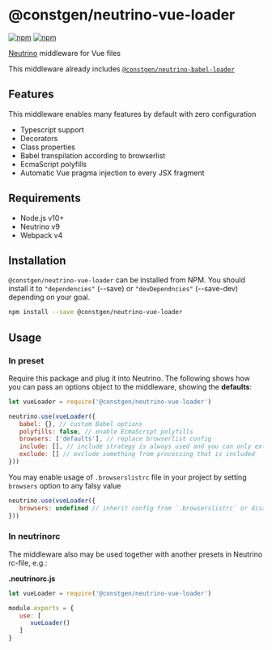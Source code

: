 # @constgen/neutrino-vue-loader

[![npm](https://img.shields.io/npm/v/@constgen/neutrino-vue-loader.svg)](https://www.npmjs.com/package/@constgen/neutrino-vue-loader)
[![npm](https://img.shields.io/npm/dt/@constgen/neutrino-vue-loader.svg)](https://www.npmjs.com/package/@constgen/neutrino-vue-loader)

[Neutrino](https://neutrino.js.org) middleware for Vue files

This middleware already includes [`@constgen/neutrino-babel-loader`](https://github.com/constgen/constgen-neutrino/packages/babel-loader)

## Features

This middleware enables many features by default with zero configuration

- Typescript support
- Decorators
- Class properties
- Babel transpilation according to browserlist
- EcmaScript polyfills
- Automatic Vue pragma injection to every JSX fragment

## Requirements

- Node.js v10+
- Neutrino v9
- Webpack v4

## Installation

`@constgen/neutrino-vue-loader` can be installed from NPM. You should install it to `"dependencies"` (--save) or `"devDependncies"` (--save-dev) depending on your goal.

```bash
npm install --save @constgen/neutrino-vue-loader
```

## Usage

### In preset

Require this package and plug it into Neutrino. The following shows how you can pass an options object to the middleware, showing the **defaults**:

```js
let vueLoader = require('@constgen/neutrino-vue-loader')

neutrino.use(vueLoader({
   babel: {}, // custom Babel options
   polyfills: false, // enable EcmaScript polyfills
   browsers: ['defaults'], // replace browserlist config
   include: [], // include strategy is always used and you can only extend what is included besides `neutrino.options.source` and `neutrino.options.tests`
   exclude: [] // exclude something from processing that is included
}))
```

You may enable usage of `.browserslistrc` file in your project by setting `browsers` option to any falsy value

```js
neutrino.use(vueLoader({
   browsers: undefined // inherit config from `.browserslistrc` or disable if absent
}))
```

### In **neutrinorc**

The middleware also may be used together with another presets in Neutrino rc-file, e.g.:

**.neutrinorc.js**

```js
let vueLoader = require('@constgen/neutrino-vue-loader')

module.exports = {
   use: [
      vueLoader()
   ]
}
```